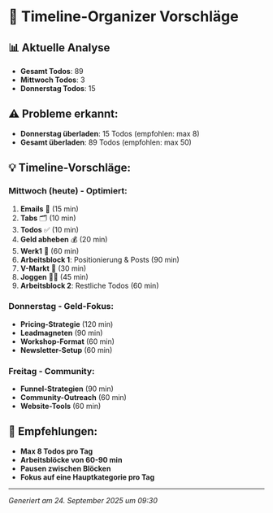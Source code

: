 # 🤖 Timeline-Organizer Vorschläge

## 📊 **Aktuelle Analyse**
- **Gesamt Todos**: 89
- **Mittwoch Todos**: 3
- **Donnerstag Todos**: 15

## ⚠️ **Probleme erkannt:**
- **Donnerstag überladen**: 15 Todos (empfohlen: max 8)
- **Gesamt überladen**: 89 Todos (empfohlen: max 50)

## 💡 **Timeline-Vorschläge:**

### **Mittwoch (heute) - Optimiert:**
1. **Emails** 📧 (15 min)
2. **Tabs** 🗂️ (10 min)
3. **Todos** ✅ (10 min)
4. **Geld abheben** 💰 (20 min)
5. **Werk1** 🏢 (60 min)
6. **Arbeitsblock 1**: Positionierung & Posts (90 min)
7. **V-Markt** 🛒 (30 min)
8. **Joggen** 🏃‍♂️ (45 min)
9. **Arbeitsblock 2**: Restliche Todos (60 min)

### **Donnerstag - Geld-Fokus:**
- **Pricing-Strategie** (120 min)
- **Leadmagneten** (90 min)
- **Workshop-Format** (60 min)
- **Newsletter-Setup** (60 min)

### **Freitag - Community:**
- **Funnel-Strategien** (90 min)
- **Community-Outreach** (60 min)
- **Website-Tools** (60 min)

## 🎯 **Empfehlungen:**
- **Max 8 Todos pro Tag**
- **Arbeitsblöcke von 60-90 min**
- **Pausen zwischen Blöcken**
- **Fokus auf eine Hauptkategorie pro Tag**

---
*Generiert am 24. September 2025 um 09:30*
